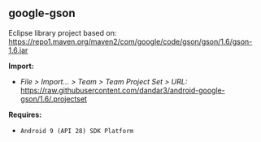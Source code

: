 ## google-gson

Eclipse library project based on:<br/>
https://repo1.maven.org/maven2/com/google/code/gson/gson/1.6/gson-1.6.jar

**Import:**
- _File > Import... > Team > Team Project Set > URL:_<br/>
  https://raw.githubusercontent.com/dandar3/android-google-gson/1.6/.projectset

**Requires:**
- `Android 9 (API 28) SDK Platform`